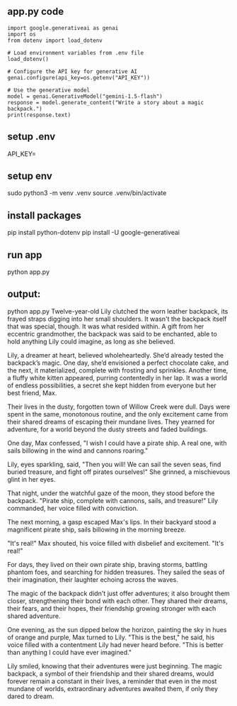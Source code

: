 
## app.py code 
```
import google.generativeai as genai
import os
from dotenv import load_dotenv

# Load environment variables from .env file
load_dotenv()

# Configure the API key for generative AI
genai.configure(api_key=os.getenv("API_KEY"))

# Use the generative model
model = genai.GenerativeModel("gemini-1.5-flash")
response = model.generate_content("Write a story about a magic backpack.")
print(response.text)
```

## setup .env 
API_KEY=<key>

## setup env 
sudo python3 -m venv .venv
source .venv/bin/activate

## install packages 
pip install python-dotenv
pip install -U google-generativeai
 
 
 
## run app 
python app.py 

## output:
python app.py
Twelve-year-old Lily clutched the worn leather backpack, its frayed straps digging into her small shoulders. It wasn't the backpack itself that was special, though. It was what resided within. A gift from her eccentric grandmother, the backpack was said to be enchanted, able to hold anything Lily could imagine, as long as she believed.

Lily, a dreamer at heart, believed wholeheartedly. She’d already tested the backpack’s magic. One day, she’d envisioned a perfect chocolate cake, and the next, it materialized, complete with frosting and sprinkles. Another time, a fluffy white kitten appeared, purring contentedly in her lap. It was a world of endless possibilities, a secret she kept hidden from everyone but her best friend, Max.

Their lives in the dusty, forgotten town of Willow Creek were dull. Days were spent in the same, monotonous routine, and the only excitement came from their shared dreams of escaping their mundane lives. They yearned for adventure, for a world beyond the dusty streets and faded buildings.

One day, Max confessed, "I wish I could have a pirate ship. A real one, with sails billowing in the wind and cannons roaring."

Lily, eyes sparkling, said, "Then you will! We can sail the seven seas, find buried treasure, and fight off pirates ourselves!" She grinned, a mischievous glint in her eyes.

That night, under the watchful gaze of the moon, they stood before the backpack. "Pirate ship, complete with cannons, sails, and treasure!" Lily commanded, her voice filled with conviction.

The next morning, a gasp escaped Max's lips. In their backyard stood a magnificent pirate ship, sails billowing in the morning breeze.

"It's real!" Max shouted, his voice filled with disbelief and excitement. "It's real!"

For days, they lived on their own pirate ship, braving storms, battling phantom foes, and searching for hidden treasures.  They sailed the seas of their imagination, their laughter echoing across the waves.

The magic of the backpack didn't just offer adventures; it also brought them closer, strengthening their bond with each other. They shared their dreams, their fears, and their hopes, their friendship growing stronger with each shared adventure.

One evening, as the sun dipped below the horizon, painting the sky in hues of orange and purple, Max turned to Lily. "This is the best," he said, his voice filled with a contentment Lily had never heard before. "This is better than anything I could have ever imagined."

Lily smiled, knowing that their adventures were just beginning. The magic backpack, a symbol of their friendship and their shared dreams, would forever remain a constant in their lives, a reminder that even in the most mundane of worlds, extraordinary adventures awaited them, if only they dared to dream.
